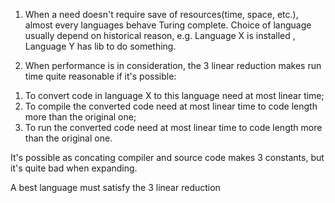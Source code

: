 1. When a need doesn't require save of resources(time, space, etc.), almost every languages behave Turing complete.
Choice of language usually depend on historical reason, e.g. Language X is installed , Language Y has lib to do something.


2. When performance is in consideration, the 3 linear reduction makes run time quite reasonable if it's possible:

  1) To convert code in language X to this language need at most linear time;
  2) To compile the converted code need at most linear time to code length more than the original one;
  3) To run the converted code need at most linear time to code length more than the original one.
  
It's possible as concating compiler and source code makes 3 constants, but it's quite bad when expanding.

A best language must satisfy the 3 linear reduction
